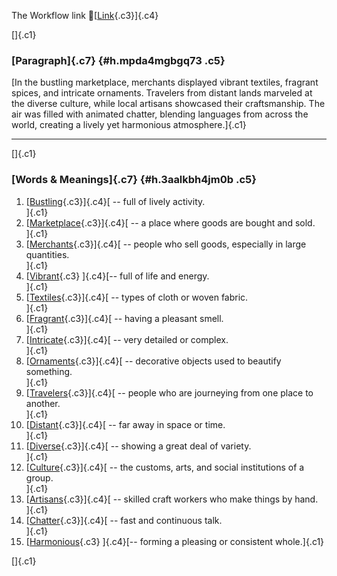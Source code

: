 The Workflow link
👏[[Link](https://www.google.com/url?q=http://www.google.com&sa=D&source=editors&ust=1758928745821741&usg=AOvVaw3wEtBCHDoOsBJdPqb2WI5L){.c3}]{.c4}

[]{.c1}

### [Paragraph]{.c7} {#h.mpda4mgbgq73 .c5}

[In the bustling marketplace, merchants displayed vibrant textiles,
fragrant spices, and intricate ornaments. Travelers from distant lands
marveled at the diverse culture, while local artisans showcased their
craftsmanship. The air was filled with animated chatter, blending
languages from across the world, creating a lively yet harmonious
atmosphere.]{.c1}

------------------------------------------------------------------------

[]{.c1}

### [Words & Meanings]{.c7} {#h.3aalkbh4jm0b .c5}

1.  [[Bustling](https://www.google.com/url?q=http://www.google.com&sa=D&source=editors&ust=1758928745824064&usg=AOvVaw2oPvtJuOMHKgkusvW73Oa_){.c3}]{.c4}[ --
    full of lively activity.\
    ]{.c1}
2.  [[Marketplace](https://www.google.com/url?q=http://www.google.com&sa=D&source=editors&ust=1758928745824502&usg=AOvVaw0XzjM8bJ-082oiO0hcOtvS){.c3}]{.c4}[ --
    a place where goods are bought and sold.\
    ]{.c1}
3.  [[Merchants](https://www.google.com/url?q=http://www.google.com&sa=D&source=editors&ust=1758928745824981&usg=AOvVaw01gcwQ4m3_RMekwR9uiyUc){.c3}]{.c4}[ --
    people who sell goods, especially in large quantities.\
    ]{.c1}
4.  [[Vibrant](https://www.google.com/url?q=http://www.google.com&sa=D&source=editors&ust=1758928745825464&usg=AOvVaw39mZ6TND0KLU78gyAgjOgf){.c3}
    ]{.c4}[-- full of life and energy.\
    ]{.c1}
5.  [[Textiles](https://www.google.com/url?q=http://www.google.com&sa=D&source=editors&ust=1758928745825842&usg=AOvVaw0p222ZuuO3Hx5dYVApuQSo){.c3}]{.c4}[ --
    types of cloth or woven fabric.\
    ]{.c1}
6.  [[Fragrant](https://www.google.com/url?q=http://www.google.com&sa=D&source=editors&ust=1758928745826206&usg=AOvVaw3jwsSg6eZdCR-4LKpD6bfW){.c3}]{.c4}[ --
    having a pleasant smell.\
    ]{.c1}
7.  [[Intricate](https://www.google.com/url?q=http://www.google.com&sa=D&source=editors&ust=1758928745826590&usg=AOvVaw2yYXjMvuz6HYg9NVnHCg9n){.c3}]{.c4}[ --
    very detailed or complex.\
    ]{.c1}
8.  [[Ornaments](https://www.google.com/url?q=http://www.google.com&sa=D&source=editors&ust=1758928745827030&usg=AOvVaw1rtsL7FQHdQ_NAjJmfew4v){.c3}]{.c4}[ --
    decorative objects used to beautify something.\
    ]{.c1}
9.  [[Travelers](https://www.google.com/url?q=http://www.google.com&sa=D&source=editors&ust=1758928745827442&usg=AOvVaw3K4S430YHoIH9J3f5yQxZn){.c3}]{.c4}[ --
    people who are journeying from one place to another.\
    ]{.c1}
10. [[Distant](https://www.google.com/url?q=http://www.google.com&sa=D&source=editors&ust=1758928745827892&usg=AOvVaw3DRa-deweeS0TTp6p34W3b){.c3}]{.c4}[ --
    far away in space or time.\
    ]{.c1}
11. [[Diverse](https://www.google.com/url?q=http://www.google.com&sa=D&source=editors&ust=1758928745828234&usg=AOvVaw1w7rmqXOCkQ05Tq8SExRaL){.c3}]{.c4}[ --
    showing a great deal of variety.\
    ]{.c1}
12. [[Culture](https://www.google.com/url?q=http://www.google.com&sa=D&source=editors&ust=1758928745828603&usg=AOvVaw0-BUAedspAdXBmV2BB3HhR){.c3}]{.c4}[ --
    the customs, arts, and social institutions of a group.\
    ]{.c1}
13. [[Artisans](https://www.google.com/url?q=http://www.google.com&sa=D&source=editors&ust=1758928745829024&usg=AOvVaw1He_uRZEJIdSIYRUX7Vr8O){.c3}]{.c4}[ --
    skilled craft workers who make things by hand.\
    ]{.c1}
14. [[Chatter](https://www.google.com/url?q=http://www.google.com&sa=D&source=editors&ust=1758928745829440&usg=AOvVaw2BvYVZva1UJCXFXcQ9Uok_){.c3}]{.c4}[ --
    fast and continuous talk.\
    ]{.c1}
15. [[Harmonious](https://www.google.com/url?q=http://www.google.com&sa=D&source=editors&ust=1758928745829809&usg=AOvVaw3NnCg6sAmEdYSwQIqQP14u){.c3}
    ]{.c4}[-- forming a pleasing or consistent whole.]{.c1}

[]{.c1}
